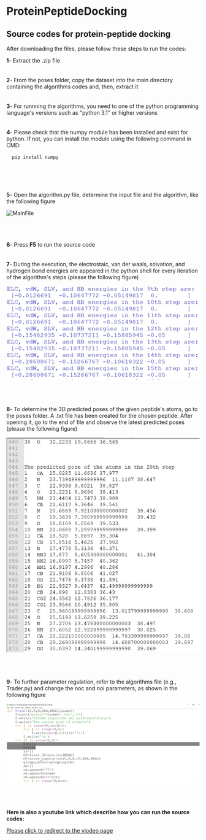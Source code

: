 # ProteinPeptideDocking
## Source codes for protein-peptide docking

After downloading the files, please follow these steps to run the codes:

  **1**- Extract the .zip file
  <br/><br/><br/>
  **2**- From the poses folder, copy the dataset into the main directory containing the algorithms codes and, then, extract it
  <br/><br/><br/>
  **3**- For runnning the algorithms, you need to one of the python programming language's versions such as "python 3.1" or higher versions
  <br/><br/><br/>
  **4**- Please check that the numpy module has been installed and exist for python. If not, you can install the module using the following command in CMD:
  
      pip install numpy
  <br/><br/><br/>   
  **5**- Open the algorithm.py file, determine the input file and the algorithm, like the following figure
      
![MainFile](https://user-images.githubusercontent.com/83264279/121524377-7cf85580-ca0c-11eb-84ac-e8893880dad7.jpg)

  <br/><br/><br/>
  **6**- Press **F5** to run the source code
  <br/><br/><br/>
  **7**- During the execution, the electrostaic, van der waals, solvation, and hydrogen bond energies are appeared in the python shell for every iteration of the algorithm's steps (please the following figure)
  
<img src="https://github.com/MasoudiYosef/ProteinPeptideDocking/blob/1d45259f58d900d117201792cdb1e5ec0dd7455a/Help.jpg?raw=true">
 
  <br/><br/><br/>
  **8**- To determine the 3D predicted poses of the given peptide's atoms, go to the poses folder. A .txt file has been created for the chosen peptide. After opening it, go to the end of file and observe the latest predicted poses (please the following figure)
  
<img src="https://github.com/MasoudiYosef/ProteinPeptideDocking/blob/main/Help1.jpg">

  <br/><br/><br/>
  **9**- To further parameter regulation, refer to the algorithms file (e.g., Trader.py) and change the noc and noi parameters, as shown in the following figure
  
<img src="https://github.com/MasoudiYosef/ProteinPeptideDocking/blob/main/Help2.jpg">

 <br/><br/><br/> 
**Here is also a youtube link which describe how you can run the source codes:**
 
<a href="https://youtu.be/CPCUYPhJOe4"> Please click to redirect to the viodeo page </a>
